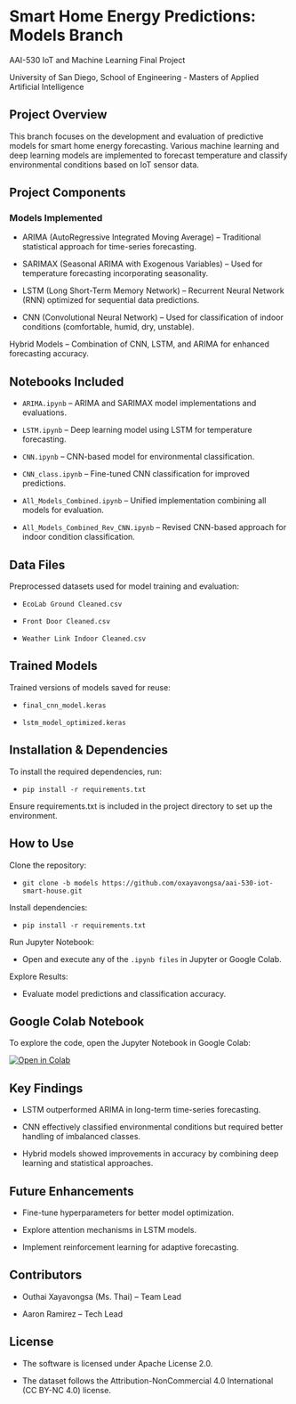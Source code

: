 # Smart Home Energy Predictions: Models Branch

AAI-530 IoT and Machine Learning Final Project

University of San Diego, School of Engineering - Masters of Applied Artificial Intelligence

## Project Overview

This branch focuses on the development and evaluation of predictive models for smart home energy forecasting. Various machine learning and deep learning models are implemented to forecast temperature and classify environmental conditions based on IoT sensor data.

## Project Components

### Models Implemented

- ARIMA (AutoRegressive Integrated Moving Average) – Traditional statistical approach for time-series forecasting.

- SARIMAX (Seasonal ARIMA with Exogenous Variables) – Used for temperature forecasting incorporating seasonality.

- LSTM (Long Short-Term Memory Network) – Recurrent Neural Network (RNN) optimized for sequential data predictions.

- CNN (Convolutional Neural Network) – Used for classification of indoor conditions (comfortable, humid, dry, unstable).

Hybrid Models – Combination of CNN, LSTM, and ARIMA for enhanced forecasting accuracy.

## Notebooks Included

- ```ARIMA.ipynb``` – ARIMA and SARIMAX model implementations and evaluations.

- ```LSTM.ipynb``` – Deep learning model using LSTM for temperature forecasting.

- ```CNN.ipynb``` – CNN-based model for environmental classification.

- ```CNN_class.ipynb``` – Fine-tuned CNN classification for improved predictions.

- ```All_Models_Combined.ipynb``` – Unified implementation combining all models for evaluation.

- ```All_Models_Combined_Rev_CNN.ipynb``` – Revised CNN-based approach for indoor condition classification.

## Data Files

Preprocessed datasets used for model training and evaluation:

- ```EcoLab Ground Cleaned.csv```

- ```Front Door Cleaned.csv```

- ```Weather Link Indoor Cleaned.csv```

## Trained Models

Trained versions of models saved for reuse:

- ```final_cnn_model.keras```

- ```lstm_model_optimized.keras```

## Installation & Dependencies

To install the required dependencies, run:

- ```pip install -r requirements.txt```

Ensure requirements.txt is included in the project directory to set up the environment.

## How to Use

Clone the repository:

- ```git clone -b models https://github.com/oxayavongsa/aai-530-iot-smart-house.git```

Install dependencies:

- ```pip install -r requirements.txt```

Run Jupyter Notebook:

- Open and execute any of the ```.ipynb files``` in Jupyter or Google Colab.

Explore Results:

- Evaluate model predictions and classification accuracy.

## Google Colab Notebook

To explore the code, open the Jupyter Notebook in Google Colab:

<a href="https://colab.research.google.com/github/oxayavongsa/aai-530-iot-smart-house/blob/main/All_Models_Combined.ipynb" target="_blank">
  <img src="https://colab.research.google.com/assets/colab-badge.svg" alt="Open in Colab"/>
</a>

## Key Findings

- LSTM outperformed ARIMA in long-term time-series forecasting.

- CNN effectively classified environmental conditions but required better handling of imbalanced classes.

- Hybrid models showed improvements in accuracy by combining deep learning and statistical approaches.

## Future Enhancements

- Fine-tune hyperparameters for better model optimization.

- Explore attention mechanisms in LSTM models.

- Implement reinforcement learning for adaptive forecasting.

## Contributors

- Outhai Xayavongsa (Ms. Thai) – Team Lead

- Aaron Ramirez – Tech Lead
  
## License

- The software is licensed under Apache License 2.0.

- The dataset follows the Attribution-NonCommercial 4.0 International (CC BY-NC 4.0) license.

